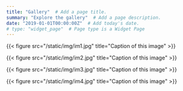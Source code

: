 ```yaml
---
title: "Gallery"  # Add a page title.
summary: "Explore the gallery"  # Add a page description.
date: "2019-01-01T00:00:00Z"  # Add today's date.
# type: "widget_page"  # Page type is a Widget Page
---
```



{{< figure src="/static/img/im1.jpg" title="Caption of this image" >}}

{{< figure src="/static/img/im2.jpg" title="Caption of this image" >}}

{{< figure src="/static/img/im3.jpg" title="Caption of this image" >}}

{{< figure src="/static/img/im4.jpg" title="Caption of this image" >}}
